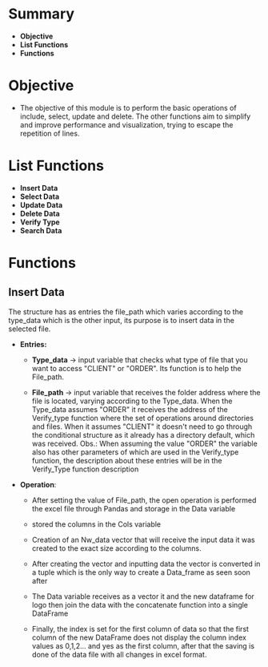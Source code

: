 # Summary
- **Objective**
- **List Functions**
- **Functions**

# Objective
- The objective of this module is to perform the basic operations of
include, select, update and delete.
The other functions aim to simplify and improve performance and
visualization, trying to escape the repetition of lines.

# List Functions
- **Insert Data**
- **Select Data**
- **Update Data**
- **Delete Data**
- **Verify Type**
- **Search Data**

# Functions

## Insert Data
The structure has as entries the file_path which varies according to
the type_data which is the other input, its purpose is to insert data in the selected file.<br>
- **Entries:**<br>
   - **Type_data** -> input variable that checks what type of file
     that you want to access "CLIENT" or "ORDER". Its function is to help the File_path.

  - **File_path** -> input variable that receives the folder address
    where the file is located, varying according to the Type_data. When the
    Type_data assumes "ORDER" it receives the address of the Verify_type function where the
    set of operations around directories and files. When it assumes "CLIENT"
    it doesn't need to go through the conditional structure as it already has a directory
    default, which was received.
    Obs.: When assuming the value "ORDER" the variable also has other parameters of which
    are used in the Verify_type function, the description about these entries will be in the
    Verify_Type function description

- **Operation**:
  - After setting the value of File_path, the open operation is performed
    the excel file through Pandas and storage in the Data variable
    
  - stored the columns in the Cols variable

  - Creation of an Nw_data vector that will receive the input data
    it was created to the exact size according to the columns.
    
  - After creating the vector and inputting data the vector is converted
    in a tuple which is the only way to create a Data_frame
    as seen soon after
    
  - The Data variable receives as a vector it and the new dataframe for logo
    then join the data with the concatenate function into a single DataFrame
    
  - Finally, the index is set for the first column of data so that
  the first column of the new DataFrame does not display the column index values
  as 0,1,2... and yes as the first column, after that the saving is done
of the data file with all changes in excel format.
